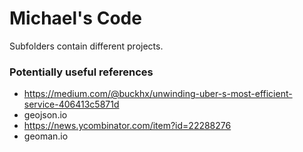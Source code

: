 # Michael's Code

Subfolders contain different projects.

### Potentially useful references

- https://medium.com/@buckhx/unwinding-uber-s-most-efficient-service-406413c5871d
- geojson.io
- https://news.ycombinator.com/item?id=22288276
- geoman.io
